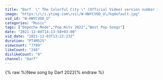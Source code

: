 ```yaml
---
title: "Darf  \" The Colorful City \" (Official Video) version number 1"
image: "https:\/\/i.ytimg.com\/vi\/W-HWYCVOD_U\/hqdefault.jpg"
vid_id: "W-HWYCVOD_U"
categories: "Music"
tags: ["Depeche Mode","Pop Hits 2022","Best Pop Songs"]
date: "2021-12-04T14:13:58+03:00"
vid_date: "2021-12-03T13:22:23Z"
duration: "PT4M52S"
viewcount: "7789"
likeCount: "248"
dislikeCount: "0"
channel: "Darf"
---
```

{% raw %}New song by Darf 2022{% endraw %}
